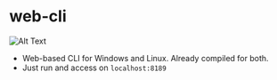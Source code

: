 # web-cli

![Alt Text](https://i.ibb.co/Mh8F5Ck/web-cli.gif)

- Web-based CLI for Windows and Linux. Already compiled for both.
- Just run and access on ` localhost:8189 `

